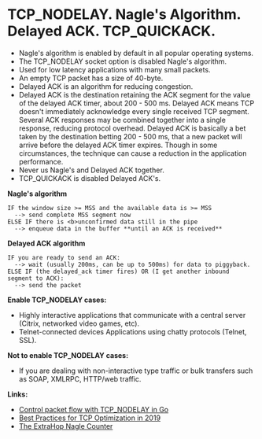 # TCP_NODELAY. Nagle's Algorithm. Delayed ACK. TCP_QUICKACK.

- Nagle's algorithm is enabled by default in all popular operating systems.
- The TCP_NODELAY socket option is disabled Nagle's algorithm.
- Used for low latency applications with many small packets.
- An empty TCP packet has a size of 40-byte.
- Delayed ACK is an algorithm for reducing congestion.
- Delayed ACK is the destination retaining the ACK segment for the value of the delayed ACK timer, about 200 - 500 ms. Delayed ACK means TCP doesn't immediately acknowledge every single received TCP segment. Several ACK responses may be combined together into a single response, reducing protocol overhead. Delayed ACK is basically a bet taken by the destination betting 200 - 500 ms, that a new packet will arrive before the delayed ACK timer expires. Though in some circumstances, the technique can cause a reduction in the application performance.
- Never us Nagle's and Delayed ACK together.
- TCP_QUICKACK is disabled Delayed ACK's.

**Nagle's algorithm**

```
IF the window size >= MSS and the available data is >= MSS
  --> send complete MSS segment now
ELSE IF there is <b>unconfirmed data still in the pipe
  --> enqueue data in the buffer **until an ACK is received**
```

**Delayed ACK algorithm**

```
IF you are ready to send an ACK:
  --> wait (usually 200ms, can be up to 500ms) for data to piggyback.
ELSE IF (the delayed_ack timer fires) OR (I get another inbound segment to ACK):
  --> send the packet
```

**Enable TCP_NODELAY cases:**
- Highly interactive applications that communicate with a central server (Citrix, networked video games, etc).
- Telnet-connected devices Applications using chatty protocols (Telnet, SSL).

**Not to enable TCP_NODELAY cases:**
- If you are dealing with non-interactive type traffic or bulk transfers such as SOAP, XMLRPC, HTTP/web traffic.

**Links:**

- [Control packet flow with TCP_NODELAY in Go](https://blog.gopheracademy.com/advent-2019/control-packetflow-tcp-nodelay/)
- [Best Practices for TCP Optimization in 2019](https://www.extrahop.com/company/blog/2016/tcp-nodelay-nagle-quickack-best-practices/)
- [The ExtraHop Nagle Counter](https://forums.extrahop.com/t/nagle-delays-explained/249)
